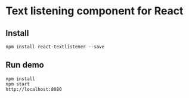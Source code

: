 # Text listening component for React


## Install

```
npm install react-textlistener --save
```

## Run demo

```
npm install
npm start
http://localhost:8080
```
